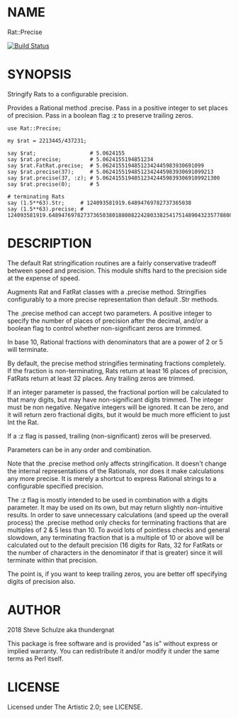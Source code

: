 NAME
====

Rat::Precise

[![Build Status](https://travis-ci.org/thundergnat/Rat-Precise.svg?branch=master)](https://travis-ci.org/thundergnat/Rat-Precise)

SYNOPSIS
========

Stringify Rats to a configurable precision.

Provides a Rational method .precise. Pass in a positive integer to set places of precision. Pass in a boolean flag :z to preserve trailing zeros.

    use Rat::Precise;

    my $rat = 2213445/437231;

    say $rat;                 # 5.0624155
    say $rat.precise;         # 5.0624155194851234
    say $rat.FatRat.precise;  # 5.06241551948512342445983930691099
    say $rat.precise(37);     # 5.06241551948512342445983930691099213
    say $rat.precise(37, :z); # 5.0624155194851234244598393069109921300
    say $rat.precise(0);      # 5

    # terminating Rats
    say (1.5**63).Str;     # 124093581919.64894769782737365038
    say (1.5**63).precise; # 124093581919.648947697827373650380188008224280338254175148904323577880859375

DESCRIPTION
===========

The default Rat stringification routines are a fairly conservative tradeoff between speed and precision. This module shifts hard to the precision side at the expense of speed.

Augments Rat and FatRat classes with a .precise method. Stringifies configurably to a more precise representation than default .Str methods.

The .precise method can accept two parameters. A positive integer to specify the number of places of precision after the decimal, and/or a boolean flag to control whether non-significant zeros are trimmed.

In base 10, Rational fractions with denominators that are a power of 2 or 5 will terminate.

By default, the precise method stringifies terminating fractions completely. If the fraction is non-terminating, Rats return at least 16 places of precision, FatRats return at least 32 places. Any trailing zeros are trimmed.

If an integer parameter is passed, the fractional portion will be calculated to that many digits, but may have non-significant digits trimmed. The integer must be non negative. Negative integers will be ignored. It can be zero, and it will return zero fractional digits, but it would be much more efficient to just Int the Rat.

If a :z flag is passed, trailing (non-significant) zeros will be preserved.

Parameters can be in any order and combination.

Note that the .precise method only affects stringification. It doesn't change the internal representations of the Rationals, nor does it make calculations any more precise. It is merely a shortcut to express Rational strings to a configurable specified precision.

The :z flag is mostly intended to be used in combination with a digits parameter. It may be used on its own, but may return slightly non-intuitive results. In order to save unnecessary calculations (and speed up the overall process) the .precise method only checks for terminating fractions that are multiples of 2 & 5 less than 10. To avoid lots of pointless checks and general slowdown, any terminating fraction that is a multiple of 10 or above will be calculated out to the default precision (16 digits for Rats, 32 for FatRats or the number of characters in the denominator if that is greater) since it will terminate within that precision.

The point is, if you want to keep trailing zeros, you are better off specifying digits of precision also.

AUTHOR
======

2018 Steve Schulze aka thundergnat

This package is free software and is provided "as is" without express or implied warranty. You can redistribute it and/or modify it under the same terms as Perl itself.

LICENSE
=======

Licensed under The Artistic 2.0; see LICENSE.

